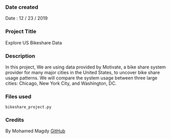 ### Date created
Date : 12 / 23 / 2019 

### Project Title
Explore US Bikeshare Data

### Description
In this project, We are using data provided by Motivate, 
a bike share system provider for many major cities in the United States, to uncover bike share usage patterns.
We will compare the system usage between three large cities: Chicago, New York City, and Washington, DC.

### Files used
```
bikeshare_project.py
```
### Credits
By Mohamed Magdy [GitHub](https://github.com/MoMagdi-FasTox/pdsnd_github)


